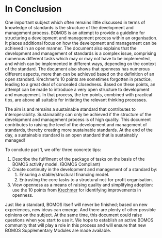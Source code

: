 # In Conclusion

One important subject which often remains little discussed in terms of knowledge of standards is the structure of the development and management process. BOMOS is an attempt to provide a guideline for structuring a development and management process within an organisation. It places additional focus on how the development and management can be achieved in an open manner.
The document also explains that the development and management of standards is a complex issue, comprising numerous different tasks which may or may not have to be implemented, and which can be implemented in different ways, depending on the context of the standard.
The document also shows that openness has numerous different aspects, more than can be achieved based on the definition of an open standard. Krechmer’s 10 points are sometimes forgotten in practice, leading to a great deal of concealed closedness. Based on these points, an attempt can be made to introduce a very open structure to development and management. In that process, the ten points, combined with practical tips, are above all suitable for initiating the relevant thinking processes.

The aim is and remains a sustainable standard that contributes to interoperability. Sustainability can only be achieved if the structure of the development and management process is of high quality. This document contributes to raising the level of the development and management of standards, thereby creating more sustainable standards. At the end of the day, a sustainable standard is an open standard that is sustainably managed!

To conclude part 1, we offer three concrete tips:

1. Describe the fulfilment of the package of tasks on the basis of the BOMOS activity model. (BOMOS Compliant)
2. Create continuity in the development and management of a standard by:
   1. Ensuring a stable/structural financing model.
   2. Entrusting the core tasks to a structural not-for-profit organisation.
3. View openness as a means of raising quality and simplifying adoption: use the 10 points from  [Krechmer](https://logius-standaarden.github.io/BOMOS-Verdieping/index.html#krechmer-s-open-standaarden-model-10-requirements) for identifying improvements in openness.

Just like a standard, BOMOS itself will never be finished; based on new experiences, new ideas can emerge. And there are plenty of other possible opinions on the subject. At the same time, this document could raise questions when you start to use it. We hope to establish an active BOMOS community that will play a role in this process and will ensure that new BOMOS Supplementary Modules are made available.
